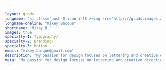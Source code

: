 ```yaml
---

layout: grads
longname: "<i class='push-0 icon i-48'><img src='https://grads.images.algonquindesign.ca/2017/icons/mikey.gif' alt='new designer'></i>Mikey <br>Bacque"
longname-oneline: "Mikey Bacque"
shortname: "Mikey B."
images: true
specialty-1: Typography/
specialty-2: Branding/
specialty-3: Motion
email: "mikey.bacque@gmail.com"
description: "My passion for design focuses on lettering and creative direction. I see the beauty of imperfection and apply organic designs to my work."
meta: "My passion for design focuses on lettering and creative direction. I see the beauty of imperfection and apply organic designs to my work."
---
```

